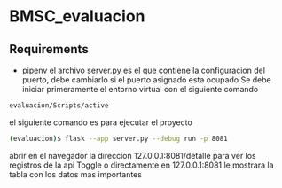 # BMSC_evaluacion
## Requirements
  - pipenv
el archivo server.py es el que contiene la configuracion del puerto,
debe cambiarlo si el puerto asignado esta ocupado
Se debe iniciar primeramente el entorno virtual con el siguiente comando
```sh 
evaluacion/Scripts/active
```
el siguiente comando es para ejecutar el proyecto
```sh
(evaluacion)$ flask --app server.py --debug run -p 8081
```
abrir en el navegador la direccion
127.0.0.1:8081/detalle para ver los registros de la api Toggle
o directamente en 127.0.0.1:8081 le mostrara la tabla con los datos mas importantes  
